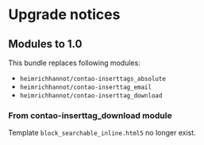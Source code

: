 # Upgrade notices

## Modules to 1.0

This bundle replaces following modules: 
* `heimrichhannot/contao-inserttags_absolute`
* `heimrichhannot/contao-inserttag_email`
* `heimrichhannot/contao-inserttag_download`

### From  contao-inserttag_download module

Template `block_searchable_inline.html5` no longer exist.